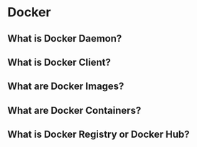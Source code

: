# Docker
## What is Docker Daemon?
## What is Docker Client?
## What are Docker Images?
## What are Docker Containers?
## What is Docker Registry or Docker Hub?

